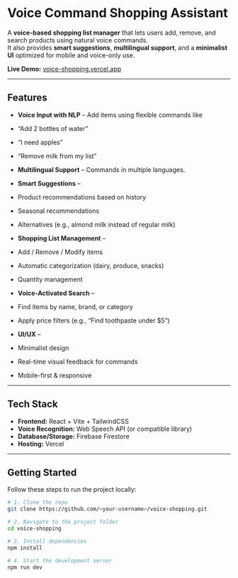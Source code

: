 #  Voice Command Shopping Assistant

A **voice-based shopping list manager** that lets users add, remove, and search products using natural voice commands.  
It also provides **smart suggestions**, **multilingual support**, and a **minimalist UI** optimized for mobile and voice-only use.

 **Live Demo:** [voice-shopping.vercel.app](https://voice-shopping.vercel.app)

---

##  Features

-  **Voice Input with NLP** – Add items using flexible commands like  
  - “Add 2 bottles of water”  
  - “I need apples”  
  - “Remove milk from my list”  

-  **Multilingual Support** – Commands in multiple languages.  

-  **Smart Suggestions** –  
  - Product recommendations based on history  
  - Seasonal recommendations  
  - Alternatives (e.g., almond milk instead of regular milk)  

-  **Shopping List Management** –  
  - Add / Remove / Modify items  
  - Automatic categorization (dairy, produce, snacks)  
  - Quantity management  

-  **Voice-Activated Search** –  
  - Find items by name, brand, or category  
  - Apply price filters (e.g., “Find toothpaste under $5”)  

-  **UI/UX** –  
  - Minimalist design  
  - Real-time visual feedback for commands  
  - Mobile-first & responsive  

---

##  Tech Stack

- **Frontend:** React + Vite + TailwindCSS  
- **Voice Recognition:** Web Speech API (or compatible library)  
- **Database/Storage:** Firebase Firestore  
- **Hosting:** Vercel  

---

##  Getting Started

Follow these steps to run the project locally:

```bash
# 1. Clone the repo
git clone https://github.com/<your-username>/voice-shopping.git

# 2. Navigate to the project folder
cd voice-shopping

# 3. Install dependencies
npm install

# 4. Start the development server
npm run dev
